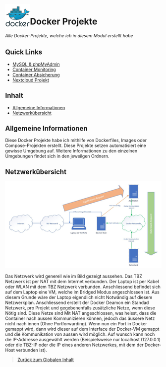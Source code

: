 <img align="left" width="80" height="80" src="/99-Images/docker.png" alt="Docker Logo">

# Docker Projekte

###### Alle Docker-Projekte, welche ich in diesem Modul erstellt habe

## Quick Links

  * [MySQL & phpMyAdmin](./10-MySQL-phpMyAdmin)
  * [Container Monitoring](./20-Container-Monitoring)
  * [Container Absicherung](./30-Container-Absicherung)
  * [Nextcloud Projekt](./40-Final-Projekt-Nextcloud)

## Inhalt

 * [Allgemeine Informationen](#allgemeine-informationen)
 * [Netzwerkübersicht](#netzwerk%c3%bcbersicht)


## Allgemeine Informationen

Diese Docker Projekte habe ich mithilfe von Dockerfiles, Images oder Compose-Projekten erstellt. Diese Projekte setzen automatisiert eine gewisse Umgebung auf. Weitere Informationen zu den einzelnen Umgebungen findet sich in den jeweilgen Ordnern.


## Netzwerkübersicht

![Netzwerkplan](/99-Images/netzwerkplan_docker.png)

Das Netzwerk wird generell wie im Bild gezeigt aussehen. Das TBZ Netzwerk ist per NAT mit dem Internet verbunden. Der Laptop ist per Kabel oder WLAN mit dem TBZ Netzwerk verbunden. Anschliessend befindet sich auf dem Laptop eine VM, welche im Bridged Modus angeschlossen ist. Aus diesem Grunde wäre der Laptop eigendlich nicht Notwändig auf diesem Netzwerkplan. Anschliessend erstellt der Docker Deamon ein Standad Netzwerk, pro Projekt und gegebenenfalls zusätzliche Netze, wenn diese Nötig sind. Diese Netze sind Mit NAT angeschlossen, was heisst, dass die Container nach aussen Kommunizieren können, jedoch das äussere Netz nicht nach innen (Ohne Portforwarding). Wenn nun ein Port in Docker gemappt wird, dann wird dieser auf dem Interface der Docker-VM gemappt und die Kommunikation von aussen wird möglich. Auf wunsch kann noch die IP-Addresse ausgewählt werden (Beispielsweise nur localhost (127.0.0.1) oder die TBZ-IP oder die IP eines anderen Netzwerkes, mit dem der Docker-Host verbunden ist).


> [Zurück zum Globalen Inhalt](../../../)